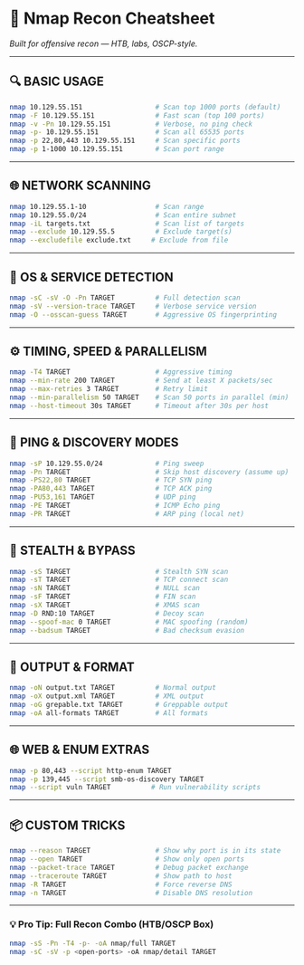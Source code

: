 # 🧠 Nmap Recon Cheatsheet

_Built for offensive recon — HTB, labs, OSCP-style._

---

## 🔍 BASIC USAGE

```bash
nmap 10.129.55.151                  # Scan top 1000 ports (default)
nmap -F 10.129.55.151               # Fast scan (top 100 ports)
nmap -v -Pn 10.129.55.151           # Verbose, no ping check
nmap -p- 10.129.55.151              # Scan all 65535 ports
nmap -p 22,80,443 10.129.55.151     # Scan specific ports
nmap -p 1-1000 10.129.55.151        # Scan port range

```

---

## 🌐 NETWORK SCANNING

```bash
nmap 10.129.55.1-10                 # Scan range
nmap 10.129.55.0/24                 # Scan entire subnet
nmap -iL targets.txt                # Scan list of targets
nmap --exclude 10.129.55.5          # Exclude target(s)
nmap --excludefile exclude.txt     # Exclude from file
```

---

## 🧠 OS & SERVICE DETECTION

```bash
nmap -sC -sV -O -Pn TARGET          # Full detection scan
nmap -sV --version-trace TARGET     # Verbose service version
nmap -O --osscan-guess TARGET       # Aggressive OS fingerprinting
```

---

## ⚙️ TIMING, SPEED & PARALLELISM

```bash
nmap -T4 TARGET                     # Aggressive timing
nmap --min-rate 200 TARGET          # Send at least X packets/sec
nmap --max-retries 3 TARGET         # Retry limit
nmap --min-parallelism 50 TARGET    # Scan 50 ports in parallel (min)
nmap --host-timeout 30s TARGET      # Timeout after 30s per host
```

---

## 🔎 PING & DISCOVERY MODES

```bash
nmap -sP 10.129.55.0/24             # Ping sweep
nmap -Pn TARGET                     # Skip host discovery (assume up)
nmap -PS22,80 TARGET                # TCP SYN ping
nmap -PA80,443 TARGET               # TCP ACK ping
nmap -PU53,161 TARGET               # UDP ping
nmap -PE TARGET                     # ICMP Echo ping
nmap -PR TARGET                     # ARP ping (local net)
```

---

## 🔐 STEALTH & BYPASS

```bash
nmap -sS TARGET                     # Stealth SYN scan
nmap -sT TARGET                     # TCP connect scan
nmap -sN TARGET                     # NULL scan
nmap -sF TARGET                     # FIN scan
nmap -sX TARGET                     # XMAS scan
nmap -D RND:10 TARGET               # Decoy scan
nmap --spoof-mac 0 TARGET           # MAC spoofing (random)
nmap --badsum TARGET                # Bad checksum evasion
```

---

## 🔧 OUTPUT & FORMAT

```bash
nmap -oN output.txt TARGET          # Normal output
nmap -oX output.xml TARGET          # XML output
nmap -oG grepable.txt TARGET        # Greppable output
nmap -oA all-formats TARGET         # All formats
```

---

## 🌐 WEB & ENUM EXTRAS

```bash
nmap -p 80,443 --script http-enum TARGET
nmap -p 139,445 --script smb-os-discovery TARGET
nmap --script vuln TARGET          # Run vulnerability scripts
```

---

## 📦 CUSTOM TRICKS

```bash
nmap --reason TARGET                # Show why port is in its state
nmap --open TARGET                  # Show only open ports
nmap --packet-trace TARGET          # Debug packet exchange
nmap --traceroute TARGET            # Show path to host
nmap -R TARGET                      # Force reverse DNS
nmap -n TARGET                      # Disable DNS resolution
```

---

### 💡 Pro Tip: Full Recon Combo (HTB/OSCP Box)

```bash
nmap -sS -Pn -T4 -p- -oA nmap/full TARGET
nmap -sC -sV -p <open-ports> -oA nmap/detail TARGET
```

